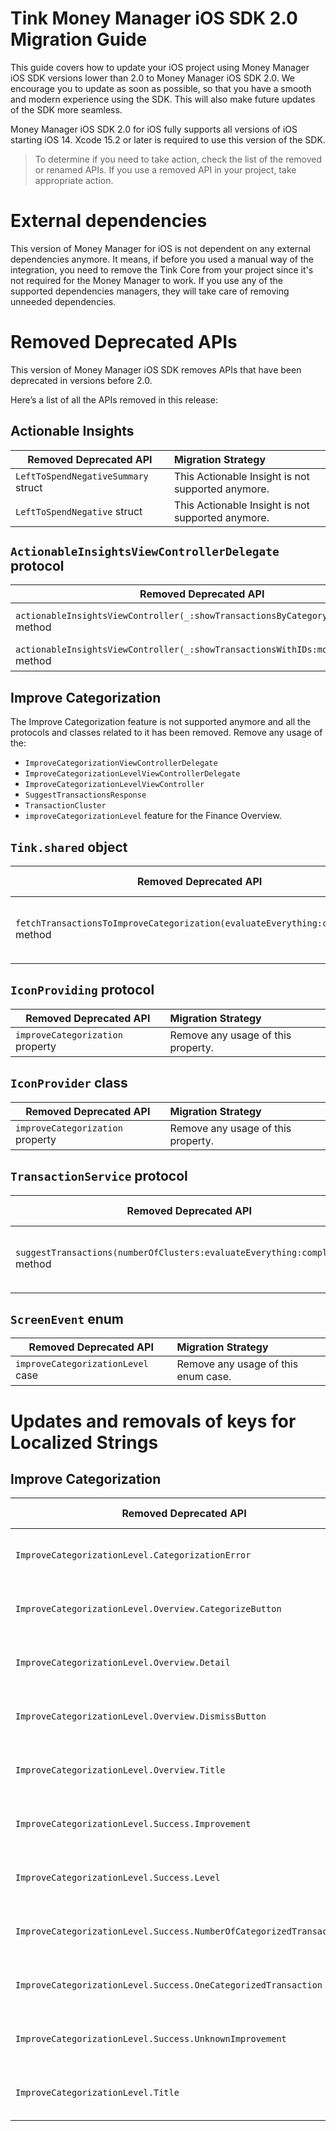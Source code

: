 # Tink Money Manager iOS SDK 2.0 Migration Guide

This guide covers how to update your iOS project using Money Manager iOS SDK versions lower than 2.0 to Money Manager iOS SDK 2.0.
We encourage you to update as soon as possible, so that you have a smooth and modern experience using the SDK. This will also make future updates of the SDK more seamless. 

Money Manager iOS SDK 2.0 for iOS fully supports all versions of iOS starting iOS 14. Xcode 15.2 or later is required to use this version of the SDK.

> To determine if you need to take action, check the list of the removed or renamed APIs. If you use a removed API in your project, take appropriate action.

# External dependencies

This version of Money Manager for iOS is not dependent on any external dependencies anymore. It means, if before you used a manual way of the integration, you need to remove the Tink Core from your project since it's not required for the Money Manager to work.
If you use any of the supported dependencies managers, they will take care of removing unneeded dependencies.


# Removed Deprecated APIs

This version of Money Manager iOS SDK removes APIs that have been deprecated in versions before 2.0.

Here’s a list of all the APIs removed in this release:

## Actionable Insights

| Removed Deprecated API |Migration Strategy            |
|------------------------|:-----------------------------|
|`LeftToSpendNegativeSummary` struct|This Actionable Insight is not supported anymore.|
|`LeftToSpendNegative` struct |This Actionable Insight is not supported anymore.|


## `ActionableInsightsViewControllerDelegate` protocol

| Removed Deprecated API  |Migration Strategy   |
|-------------------------|:--------------------|
|`actionableInsightsViewController(_:showTransactionsByCategoryCode:month:)` method|Use `actionableInsightsViewController(_:showTransactionsByCategoryCode:)` instead.|
|`actionableInsightsViewController(_:showTransactionsWithIDs:month:)` method |Use `actionableInsightsViewController(_ viewController:showTransactionsWithIDs:)` instead. |

## Improve Categorization
The Improve Categorization feature is not supported anymore and all the protocols and classes related to it has been removed.
Remove any usage of the:
- `ImproveCategorizationViewControllerDelegate`
- `ImproveCategorizationLevelViewControllerDelegate`
- `ImproveCategorizationLevelViewController`
- `SuggestTransactionsResponse`
- `TransactionCluster`
- `improveCategorizationLevel` feature for the Finance Overview.


## `Tink.shared` object

| Removed Deprecated API  |Migration Strategy   |
|-------------------------|:--------------------|
|`fetchTransactionsToImproveCategorization(evaluateEverything:completion:)` method| Remove any usage of this method. |


## `IconProviding` protocol

| Removed Deprecated API        |Migration Strategy            |
|-------------------------------|:-----------------------------|
|`improveCategorization` property| Remove any usage of this property. |


## `IconProvider` class

| Removed Deprecated API      |Migration Strategy                          |
|-----------------------------|:-------------------------------------------|
|`improveCategorization` property| Remove any usage of this property. |

## `TransactionService` protocol

| Removed Deprecated API        |Migration Strategy            |
|-------------------------------|:-----------------------------|
|`suggestTransactions(numberOfClusters:evaluateEverything:completion:)` method| Remove any usage of this method. |

## `ScreenEvent` enum

| Removed Deprecated API      |Migration Strategy                          |
|-----------------------------|:-------------------------------------------|
|`improveCategorizationLevel` case| Remove any usage of this enum case.|


# Updates and removals of keys for Localized Strings

## Improve Categorization

| Removed Deprecated API      |Migration Strategy                          |
|-----------------------------|:-------------------------------------------|
| `ImproveCategorizationLevel.CategorizationError` | Remove translation for this key. |
| `ImproveCategorizationLevel.Overview.CategorizeButton` | Remove translation for this key. |
| `ImproveCategorizationLevel.Overview.Detail` | Remove translation for this key. |
| `ImproveCategorizationLevel.Overview.DismissButton` | Remove translation for this key. |
| `ImproveCategorizationLevel.Overview.Title` | Remove translation for this key. |
| `ImproveCategorizationLevel.Success.Improvement` | Remove translation for this key. |
| `ImproveCategorizationLevel.Success.Level` | Remove translation for this key. |
| `ImproveCategorizationLevel.Success.NumberOfCategorizedTransactions` | Remove translation for this key. |
| `ImproveCategorizationLevel.Success.OneCategorizedTransaction` | Remove translation for this key. |
| `ImproveCategorizationLevel.Success.UnknownImprovement` | Remove translation for this key. |
| `ImproveCategorizationLevel.Title` | Remove translation for this key. |